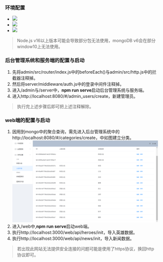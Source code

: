 ### 环境配置
* <a href="https://github.com/nodejs/node/releases"><img src="https://img.shields.io/badge/node-16.17.1-green"></img></a>
* <a href="https://www.mongodb.com/try/download/community"><img src="https://img.shields.io/badge/mongoDB-5.0.15-green"></img></a>
* <img src="https://img.shields.io/badge/npm-8.15.0-blue"></img>
>Node.js v16以上版本可能会导致部分包无法使用，mongoDB v6会在部分window10上无法使用。

### 后台管理系统和服务端的配置与启动
1. 先将admin/src/router/index.js中的beforeEach()与admin/src/http.js中的拦截器注释掉。
2. 然后将server/middleware/auth.js中的登录中间件注释掉。
3. 进入/admin与/server中，**npm run serve**启动后台管理系统与服务端。
4. 进入http://localhost:8080/#/admin_users/create，新建管理员。
>执行完上述步骤后即可把上述注释解除。

### web端的配置与启动
1. 因用到mongo中的聚合查询，需先进入后台管理系统中的http://localhost:8080/#/categories/create，中如图建立分类。![分类图片](分类图片.png)
2. 进入/web中,**npm run serve**启动web端。
3. 执行http://localhost:3000/web/api/heroes/init，导入英雄数据。
4. 执行http://localhost:3000/web/api/news/init，导入新闻数据。
>若出现此网站无法提供安全连接的问题可能是使用了https协议，换回http协议即可。
